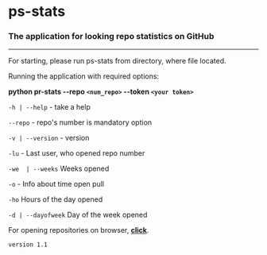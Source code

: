 # ps-stats
### The application for looking repo statistics on GitHub

---
For starting, please run ps-stats from directory, where file located.

Running the application with required options:

**python pr-stats --repo `<num_repo>` --token `<your token>`**

`-h | --help`  - take a help

`--repo` - repo's number is mandatory option


 `-v | --version`   - version
 
`-lu` - Last user, who opened repo number

`-we  | --weeks` Weeks opened
 
`-o` - Info about time open pull

`-ho` Hours of the day opened

`-d | --dayofweek` Day of the week opened

For opening repositories on browser, **[click](https://github.com/alenaPy/devops_lab/pulls)**. 


```html
version 1.1
```

